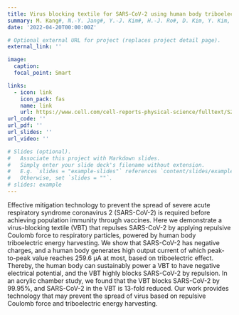 ```yaml
---
title: Virus blocking textile for SARS-CoV-2 using human body triboelectric energy harvesting
summary: M. Kang#, N.-Y. Jang#, Y.-J. Kim#, H.-J. Ro#, D. Kim, Y. Kim, H. T. Kim, H. M. Kwon, J.-H. Ahn, B.-O. Choi, N.-H. Cho*, and S.-W. Kim*, **Cell Reports Physical Science*** 3, 100813 (2022)
date: '2022-04-20T00:00:00Z'

# Optional external URL for project (replaces project detail page).
external_link: ''

image:
  caption:   
  focal_point: Smart

links:
  - icon: link
    icon_pack: fas
    name: link
    url: https://www.cell.com/cell-reports-physical-science/fulltext/S2666-3864(22)00083-2
url_code: ''
url_pdf: ''
url_slides: ''
url_video: ''

# Slides (optional).
#   Associate this project with Markdown slides.
#   Simply enter your slide deck's filename without extension.
#   E.g. `slides = "example-slides"` references `content/slides/example-slides.md`.
#   Otherwise, set `slides = ""`.
# slides: example
---
```


Effective mitigation technology to prevent the spread of severe acute respiratory syndrome coronavirus 2 (SARS-CoV-2) is required before achieving population immunity through vaccines. Here we demonstrate a virus-blocking textile (VBT) that repulses SARS-CoV-2 by applying repulsive Coulomb force to respiratory particles, powered by human body triboelectric energy harvesting. We show that SARS-CoV-2 has negative charges, and a human body generates high output current of which peak-to-peak value reaches 259.6 μA at most, based on triboelectric effect. Thereby, the human body can sustainably power a VBT to have negative electrical potential, and the VBT highly blocks SARS-CoV-2 by repulsion. In an acrylic chamber study, we found that the VBT blocks SARS-CoV-2 by 99.95%, and SARS-CoV-2 in the VBT is 13-fold reduced. Our work provides technology that may prevent the spread of virus based on repulsive Coulomb force and triboelectric energy harvesting.
